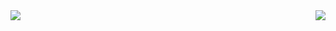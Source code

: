 <img align="right" src="https://github-readme-stats.vercel.app/api?username=DeLieMLmmer&show_icons=true" />
<div align="left"> <img src="[https://metrics.lecoq.io/sun0225SUN?template=classic&config.timezone=Asia%2FShanghai](https://metrics.lecoq.io/DeLieMLmmer?template=classic&base.repositories=0&base.metadata=0&base.indepth=false&base.hireable=false&config.timezone=Asia%2FHong_Kong)"> </div>
